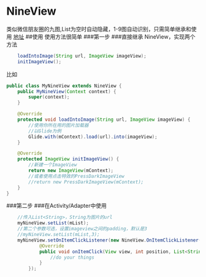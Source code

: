 # NineView
类似微信朋友圈的九图,List为空时自动隐藏，1-9图自动识别，只需简单继承和使用
[地址](https://gist.github.com/tysheng/be2f61acca1f31b9ebd851b5222bdb8a)
##使用
使用方法很简单
###第一步
###直接继承 NineView，实现两个方法
```java
    loadIntoImage(String url, ImageView imageView);
    initImageView();
```
比如
```java
public class MyNineView extends NineView {
    public MyNineView(Context context) {
        super(context);
    }

    @Override
    protected void loadIntoImage(String url, ImageView imageView) {
        //使用你所在用的图片加载器
        //以Glide为例
        Glide.with(mContext).load(url).into(imageView);
    }

    @Override
    protected ImageView initImageView() {
        //新建一个ImageView
        return new ImageView(mContext);
        //或者使用点击特效的PressDarkImageView
        //return new PressDarkImageView(mContext);
    }
}
```
###第二步
###在Activity/Adapter中使用
```java
    //传入List<String>，String为图片的url
    myNineView.setList(mList);
    //第二个参数可选，设置imageview之间的padding，默认是3
    //myNineView.setList(mList,3);
    myNineView.setOnItemClickListener(new NineView.OnItemClickListener() {
            @Override
            public void onItemClick(View view, int position, List<String> mList) {
                //do your things
            }
        });    
```
